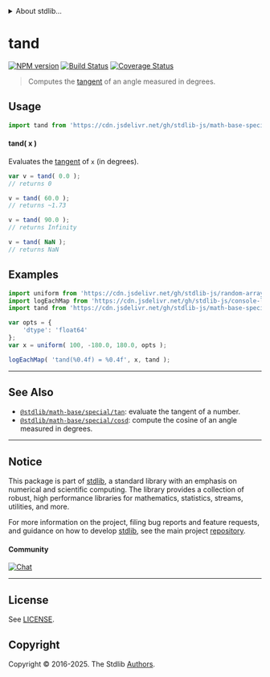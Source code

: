 <!--

@license Apache-2.0

Copyright (c) 2024 The Stdlib Authors.

Licensed under the Apache License, Version 2.0 (the "License");
you may not use this file except in compliance with the License.
You may obtain a copy of the License at

   http://www.apache.org/licenses/LICENSE-2.0

Unless required by applicable law or agreed to in writing, software
distributed under the License is distributed on an "AS IS" BASIS,
WITHOUT WARRANTIES OR CONDITIONS OF ANY KIND, either express or implied.
See the License for the specific language governing permissions and
limitations under the License.

-->


<details>
  <summary>
    About stdlib...
  </summary>
  <p>We believe in a future in which the web is a preferred environment for numerical computation. To help realize this future, we've built stdlib. stdlib is a standard library, with an emphasis on numerical and scientific computation, written in JavaScript (and C) for execution in browsers and in Node.js.</p>
  <p>The library is fully decomposable, being architected in such a way that you can swap out and mix and match APIs and functionality to cater to your exact preferences and use cases.</p>
  <p>When you use stdlib, you can be absolutely certain that you are using the most thorough, rigorous, well-written, studied, documented, tested, measured, and high-quality code out there.</p>
  <p>To join us in bringing numerical computing to the web, get started by checking us out on <a href="https://github.com/stdlib-js/stdlib">GitHub</a>, and please consider <a href="https://opencollective.com/stdlib">financially supporting stdlib</a>. We greatly appreciate your continued support!</p>
</details>

# tand

[![NPM version][npm-image]][npm-url] [![Build Status][test-image]][test-url] [![Coverage Status][coverage-image]][coverage-url] <!-- [![dependencies][dependencies-image]][dependencies-url] -->

> Computes the [tangent][trigonometric-functions] of an angle measured in degrees.

<section class="intro">

</section>



<section class="usage">

## Usage

```javascript
import tand from 'https://cdn.jsdelivr.net/gh/stdlib-js/math-base-special-tand@deno/mod.js';
```

#### tand( x )

Evaluates the [tangent][trigonometric-functions] of `x` (in degrees).

```javascript
var v = tand( 0.0 );
// returns 0

v = tand( 60.0 );
// returns ~1.73

v = tand( 90.0 );
// returns Infinity

v = tand( NaN );
// returns NaN
```

</section>

<!-- /.usage -->

<section class="examples">

## Examples

<!-- eslint no-undef: "error" -->

```javascript
import uniform from 'https://cdn.jsdelivr.net/gh/stdlib-js/random-array-uniform@deno/mod.js';
import logEachMap from 'https://cdn.jsdelivr.net/gh/stdlib-js/console-log-each-map@deno/mod.js';
import tand from 'https://cdn.jsdelivr.net/gh/stdlib-js/math-base-special-tand@deno/mod.js';

var opts = {
    'dtype': 'float64'
};
var x = uniform( 100, -180.0, 180.0, opts );

logEachMap( 'tand(%0.4f) = %0.4f', x, tand );
```

</section>

<!-- /.examples -->

<!-- C interface documentation. -->



<!-- Section for related `stdlib` packages. Do not manually edit this section, as it is automatically populated. -->

<section class="related">

* * *

## See Also

-   <span class="package-name">[`@stdlib/math-base/special/tan`][@stdlib/math/base/special/tan]</span><span class="delimiter">: </span><span class="description">evaluate the tangent of a number.</span>
-   <span class="package-name">[`@stdlib/math-base/special/cosd`][@stdlib/math/base/special/cosd]</span><span class="delimiter">: </span><span class="description">compute the cosine of an angle measured in degrees.</span>

</section>

<!-- /.related -->

<!-- Section for all links. Make sure to keep an empty line after the `section` element and another before the `/section` close. -->


<section class="main-repo" >

* * *

## Notice

This package is part of [stdlib][stdlib], a standard library with an emphasis on numerical and scientific computing. The library provides a collection of robust, high performance libraries for mathematics, statistics, streams, utilities, and more.

For more information on the project, filing bug reports and feature requests, and guidance on how to develop [stdlib][stdlib], see the main project [repository][stdlib].

#### Community

[![Chat][chat-image]][chat-url]

---

## License

See [LICENSE][stdlib-license].


## Copyright

Copyright &copy; 2016-2025. The Stdlib [Authors][stdlib-authors].

</section>

<!-- /.stdlib -->

<!-- Section for all links. Make sure to keep an empty line after the `section` element and another before the `/section` close. -->

<section class="links">

[npm-image]: http://img.shields.io/npm/v/@stdlib/math-base-special-tand.svg
[npm-url]: https://npmjs.org/package/@stdlib/math-base-special-tand

[test-image]: https://github.com/stdlib-js/math-base-special-tand/actions/workflows/test.yml/badge.svg?branch=main
[test-url]: https://github.com/stdlib-js/math-base-special-tand/actions/workflows/test.yml?query=branch:main

[coverage-image]: https://img.shields.io/codecov/c/github/stdlib-js/math-base-special-tand/main.svg
[coverage-url]: https://codecov.io/github/stdlib-js/math-base-special-tand?branch=main

<!--

[dependencies-image]: https://img.shields.io/david/stdlib-js/math-base-special-tand.svg
[dependencies-url]: https://david-dm.org/stdlib-js/math-base-special-tand/main

-->

[chat-image]: https://img.shields.io/gitter/room/stdlib-js/stdlib.svg
[chat-url]: https://app.gitter.im/#/room/#stdlib-js_stdlib:gitter.im

[stdlib]: https://github.com/stdlib-js/stdlib

[stdlib-authors]: https://github.com/stdlib-js/stdlib/graphs/contributors

[umd]: https://github.com/umdjs/umd
[es-module]: https://developer.mozilla.org/en-US/docs/Web/JavaScript/Guide/Modules

[deno-url]: https://github.com/stdlib-js/math-base-special-tand/tree/deno
[deno-readme]: https://github.com/stdlib-js/math-base-special-tand/blob/deno/README.md
[umd-url]: https://github.com/stdlib-js/math-base-special-tand/tree/umd
[umd-readme]: https://github.com/stdlib-js/math-base-special-tand/blob/umd/README.md
[esm-url]: https://github.com/stdlib-js/math-base-special-tand/tree/esm
[esm-readme]: https://github.com/stdlib-js/math-base-special-tand/blob/esm/README.md
[branches-url]: https://github.com/stdlib-js/math-base-special-tand/blob/main/branches.md

[stdlib-license]: https://raw.githubusercontent.com/stdlib-js/math-base-special-tand/main/LICENSE

[trigonometric-functions]: https://en.wikipedia.org/wiki/Trigonometric_functions

<!-- <related-links> -->

[@stdlib/math/base/special/tan]: https://github.com/stdlib-js/math-base-special-tan/tree/deno

[@stdlib/math/base/special/cosd]: https://github.com/stdlib-js/math-base-special-cosd/tree/deno

<!-- </related-links> -->

</section>

<!-- /.links -->
